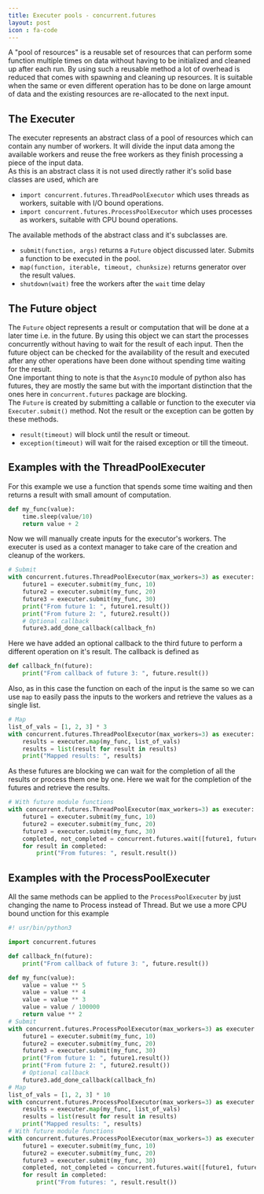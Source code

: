 ```yaml
---
title: Executer pools - concurrent.futures
layout: post
icon : fa-code 
---
```


A "pool of resources" is a reusable set of resources that can perform some function multiple times on data without having to be initialized and cleaned up after each run. By using such a reusable method a lot of overhead is reduced that comes with spawning and cleaning up resources. It is suitable when the same or even different operation has to be done on large amount of data and the existing resources are re-allocated to the next input.

## The Executer  

The executer represents an abstract class of a pool of resources which can contain any number of workers. It will divide the input data among the available workers and reuse the free workers as they finish processing a piece of the input data.  
As this is an abstract class it is not used directly rather it's solid base classes are used, which are

- `import concurrent.futures.ThreadPoolExecutor` which uses threads as workers, suitable with I/O bound operations.
- `import concurrent.futures.ProcessPoolExecutor` which uses processes as workers, suitable with CPU bound operations.

The available methods of the abstract class and it's subclasses are.

- `submit(function, args)` returns a `Future` object discussed later. Submits a function to be executed in the pool.
- `map(function, iterable, timeout, chunksize)` returns generator over the result values.
- `shutdown(wait)` free the workers after the `wait` time delay

## The Future object  

The `Future` object represents a result or computation that will be done at a later time i.e. in the future. By using this object we can start the processes concurrently without having to wait for the result of each input. Then the future object can be checked for the availability of the result and executed after any other operations have been done without spending time waiting for the result.  
One important thing to note is that the `AsyncIO` module of python also has futures, they are mostly the same but with the important distinction that the ones here in `concurrent.futures` package are blocking.  
The `Future` is created by submitting a callable or function to the executer via `Executer.submit()` method. Not the result or the exception can be gotten by these methods.

- `result(timeout)` will block until the result or timeout.
- `exception(timeout)` will wait for the raised exception or till the timeout.

## Examples with the ThreadPoolExecuter  

For this example we use a function that spends some time waiting and then returns a result with small amount of computation.

```python
def my_func(value):
    time.sleep(value/10)
    return value + 2
```

Now we will manually create inputs for the executor's workers. The executer is used as a context manager to take care of the creation and cleanup of the workers.

```python
# Submit
with concurrent.futures.ThreadPoolExecutor(max_workers=3) as executer:
    future1 = executer.submit(my_func, 10)
    future2 = executer.submit(my_func, 20)
    future3 = executer.submit(my_func, 30)
    print("From future 1: ", future1.result())
    print("From future 2: ", future2.result())
    # Optional callback
    future3.add_done_callback(callback_fn)
```

Here we have added an optional callback to the third future to perform a different operation on it's result. The callback is defined as

```python
def callback_fn(future):
    print("From callback of future 3: ", future.result())
```

Also, as in this case the function on each of the input is the same so we can use `map` to easily pass the inputs to the workers and retrieve the values as a single list.

```python
# Map
list_of_vals = [1, 2, 3] * 3
with concurrent.futures.ThreadPoolExecutor(max_workers=3) as executer:
    results = executer.map(my_func, list_of_vals)
    results = list(result for result in results)
    print("Mapped results: ", results)
```

As these futures are blocking we can wait for the completion of all the results or process them one by one. Here we wait for the completion of the futures and retrieve the results.

```python
# With future module functions
with concurrent.futures.ThreadPoolExecutor(max_workers=3) as executer:
    future1 = executer.submit(my_func, 10)
    future2 = executer.submit(my_func, 20)
    future3 = executer.submit(my_func, 30)
    completed, not_completed = concurrent.futures.wait([future1, future2, future3])
    for result in completed:
        print("From futures: ", result.result())
```

## Examples with the ProcessPoolExecuter  

All the same methods can be applied to the `ProcessPoolExecuter` by just changing the name to Process instead of Thread. But we use a more CPU bound unction for this example

```python
#! usr/bin/python3

import concurrent.futures

def callback_fn(future):
    print("From callback of future 3: ", future.result())

def my_func(value):
    value = value ** 5
    value = value ** 4
    value = value ** 3
    value = value / 100000
    return value ** 2
# Submit
with concurrent.futures.ProcessPoolExecutor(max_workers=3) as executer:
    future1 = executer.submit(my_func, 10)
    future2 = executer.submit(my_func, 20)
    future3 = executer.submit(my_func, 30)
    print("From future 1: ", future1.result())
    print("From future 2: ", future2.result())
    # Optional callback
    future3.add_done_callback(callback_fn)
# Map
list_of_vals = [1, 2, 3] * 10
with concurrent.futures.ProcessPoolExecutor(max_workers=3) as executer:
    results = executer.map(my_func, list_of_vals)
    results = list(result for result in results)
    print("Mapped results: ", results)
# With future module functions
with concurrent.futures.ProcessPoolExecutor(max_workers=3) as executer:
    future1 = executer.submit(my_func, 10)
    future2 = executer.submit(my_func, 20)
    future3 = executer.submit(my_func, 30)
    completed, not_completed = concurrent.futures.wait([future1, future2, future3])
    for result in completed:
        print("From futures: ", result.result())
```
